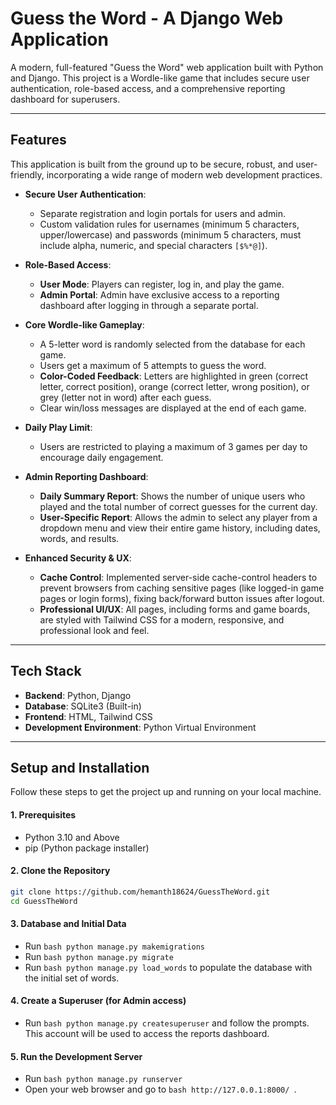 # Guess the Word - A Django Web Application


A modern, full-featured "Guess the Word" web application built with Python and Django. This project is a Wordle-like game that includes secure user authentication, role-based access, and a comprehensive reporting dashboard for superusers.

---

## Features

This application is built from the ground up to be secure, robust, and user-friendly, incorporating a wide range of modern web development practices.

* **Secure User Authentication**:
    * Separate registration and login portals for users and admin.
    * Custom validation rules for usernames (minimum 5 characters, upper/lowercase) and passwords (minimum 5 characters, must include alpha, numeric, and special characters `[$%*@]`).

* **Role-Based Access**:
    * **User Mode**: Players can register, log in, and play the game.
    * **Admin Portal**: Admin have exclusive access to a reporting dashboard after logging in through a separate portal.

* **Core Wordle-like Gameplay**:
    * A 5-letter word is randomly selected from the database for each game.
    * Users get a maximum of 5 attempts to guess the word.
    * **Color-Coded Feedback**: Letters are highlighted in green (correct letter, correct position), orange (correct letter, wrong position), or grey (letter not in word) after each guess.
    * Clear win/loss messages are displayed at the end of each game.

* **Daily Play Limit**:
    * Users are restricted to playing a maximum of 3 games per day to encourage daily engagement.

* **Admin Reporting Dashboard**:
    * **Daily Summary Report**: Shows the number of unique users who played and the total number of correct guesses for the current day.
    * **User-Specific Report**: Allows the admin to select any player from a dropdown menu and view their entire game history, including dates, words, and results.

* **Enhanced Security & UX**:
    * **Cache Control**: Implemented server-side cache-control headers to prevent browsers from caching sensitive pages (like logged-in game pages or login forms), fixing back/forward button issues after logout.
    * **Professional UI/UX**: All pages, including forms and game boards, are styled with Tailwind CSS for a modern, responsive, and professional look and feel.

---

## Tech Stack

* **Backend**: Python, Django
* **Database**: SQLite3 (Built-in)
* **Frontend**: HTML, Tailwind CSS
* **Development Environment**: Python Virtual Environment

---

## Setup and Installation

Follow these steps to get the project up and running on your local machine.

#### 1. Prerequisites
* Python 3.10 and Above
* pip (Python package installer)

#### 2. Clone the Repository
```bash
git clone https://github.com/hemanth18624/GuessTheWord.git
cd GuessTheWord
```

#### 3. Database and Initial Data
* Run ```bash python manage.py makemigrations```
* Run ```bash python manage.py migrate ```
* Run ```bash python manage.py load_words``` to populate the database with the initial set of words.

#### 4. Create a Superuser (for Admin access)
* Run ```bash python manage.py createsuperuser``` and follow the prompts. This account will be used to access the reports dashboard.

#### 5. Run the Development Server
* Run ```bash python manage.py runserver```
* Open your web browser and go to ```bash http://127.0.0.1:8000/ ```.

